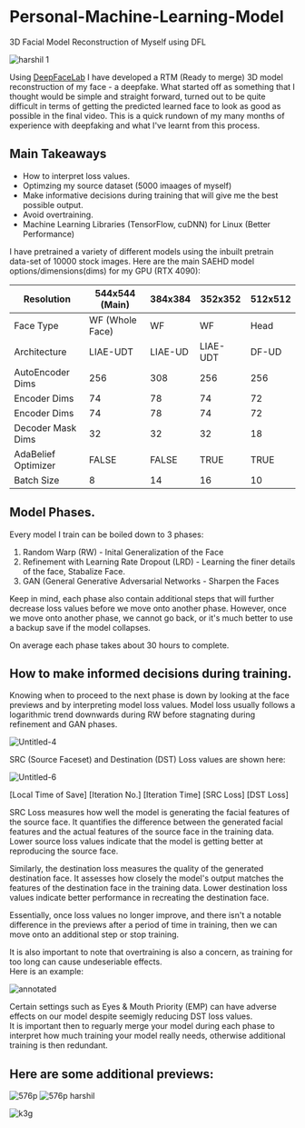 # Personal-Machine-Learning-Model
3D Facial Model Reconstruction of Myself using DFL

![harshil 1](https://github.com/AnchorBlueTop/Personal-Machine-Learning-Model/assets/98157644/54ba8680-6953-472e-be59-0a373c1eeca9)

Using [DeepFaceLab](https://github.com/iperov/DeepFaceLab) I have developed a RTM (Ready to merge) 3D model reconstruction of my face - a deepfake.
What started off as something that I thought would be simple and straight forward, turned out to be quite difficult in terms of getting the predicted learned face to look as good as possible in the final video. This is a quick rundown of my many months of experience with deepfaking and what I've learnt from this process.

## Main Takeaways

* How to interpret loss values.
* Optimzing my source dataset (5000 imaages of myself)
* Make informative decisions during training that will give me the best possible output.
* Avoid overtraining.
* Machine Learning Libraries (TensorFlow, cuDNN) for Linux (Better Performance)

I have pretrained a variety of different models using the inbuilt pretrain data-set of 10000 stock images. 
Here are the main SAEHD model options/dimensions(dims) for my GPU (RTX 4090):

| Resolution  | 544x544 (Main) | 384x384 | 352x352 | 512x512                                                   
| ------------- | ------------- | ------------- | ------------- | ------------- |          
| Face Type  | WF (Whole Face)  |  WF | WF | Head |      
| Architecture  | LIAE-UDT  | LIAE-UD  | LIAE-UDT | DF-UD |
| AutoEncoder Dims  | 256  | 308  | 256 | 256 | 
| Encoder Dims  | 74  | 78  | 74 | 72 | 
| Encoder Dims  | 74  | 78  | 74 | 72 |
| Decoder Mask Dims  | 32  | 32  | 32 | 18 |
| AdaBelief Optimizer   | FALSE  | FALSE  | TRUE | TRUE |
| Batch Size   | 8  | 14  | 16  | 10 |

## Model Phases.

Every model I train can be boiled down to 3 phases:
1. Random Warp (RW) - Inital Generalization of the Face
2. Refinement with Learning Rate Dropout (LRD) - Learning the finer details of the face, Stabalize Face.
3. GAN (General Generative Adversarial Networks - Sharpen the Faces

Keep in mind, each phase also contain additional steps that will further decrease loss values before we move onto another phase.
However, once we move onto another phase, we cannot go back, or it's much better to use a backup save if the model collapses.

On average each phase takes about 30 hours to complete. 

## How to make informed decisions during training.

Knowing when to proceed to the next phase is down by looking at the face previews and by interpreting model loss values.
Model loss usually follows a logarithmic trend downwards during RW before stagnating during refinement and GAN phases.

![Untitled-4](https://github.com/AnchorBlueTop/Personal-Machine-Learning-Model/assets/98157644/341e3a21-cd55-4cda-960c-3043a56717f4)

SRC (Source Faceset) and Destination (DST) Loss values are shown here:

![Untitled-6](https://github.com/AnchorBlueTop/Personal-Machine-Learning-Model/assets/98157644/5899a485-cdb6-47b1-bed6-be0a89458dfb)

[Local Time of Save] [Iteration No.] [Iteration Time] [SRC Loss] [DST Loss]

SRC Loss measures how well the model is generating the facial features of the source face. It quantifies the difference between the generated facial features and the actual features of the source face in the training data. Lower source loss values indicate that the model is getting better at reproducing the source face.

Similarly, the destination loss measures the quality of the generated destination face. It assesses how closely the model's output matches the features of the destination face in the training data. Lower destination loss values indicate better performance in recreating the destination face. 

Essentially, once loss values no longer improve, and there isn't a notable difference in the previews after a period of time in training, then we can move onto an additional step or stop training. 

It is also important to note that overtraining is also a concern, as training for too long can cause undeseriable effects.  
Here is an example:

![annotated](https://github.com/AnchorBlueTop/Personal-Machine-Learning-Model/assets/98157644/dc03d95d-f0c4-4454-9118-89dc4b4f8d9b)

Certain settings such as Eyes & Mouth Priority (EMP) can have adverse effects on our model despite seemigly reducing DST loss values.  
It is important then to reguarly merge your model during each phase to interpret how much training your model really needs, otherwise additional training is then redundant. 

## Here are some additional previews:

![576p](https://github.com/AnchorBlueTop/Personal-Machine-Learning-Model/assets/98157644/2026d10e-061a-4c12-96eb-2ca999f0be03)
![576p harshil](https://github.com/AnchorBlueTop/Personal-Machine-Learning-Model/assets/98157644/a7bb75a2-ec37-4460-8633-c591cd110d37)

![k3g](https://github.com/AnchorBlueTop/Personal-Machine-Learning-Model/assets/98157644/0286e5b3-2d46-42f4-9c6c-e41226fb2890)









